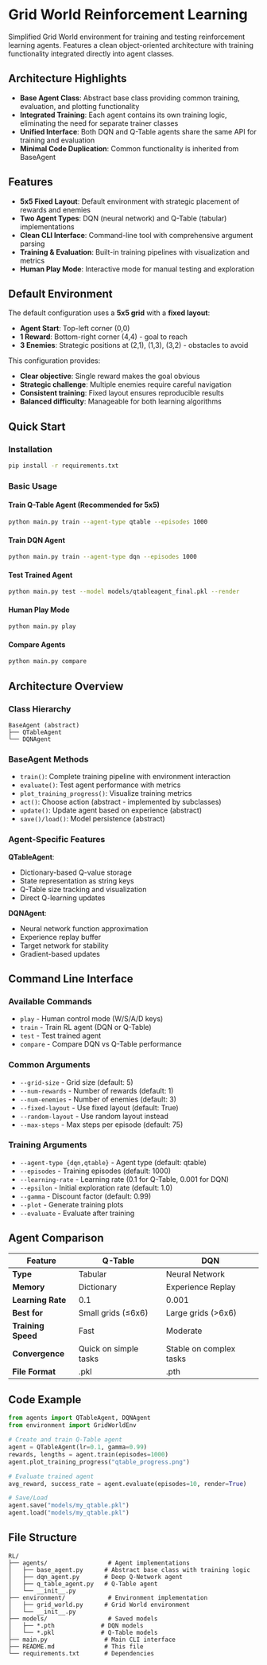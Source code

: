 # Grid World Reinforcement Learning

Simplified Grid World environment for training and testing reinforcement learning agents. Features a clean object-oriented architecture with training functionality integrated directly into agent classes.

## Architecture Highlights

- **Base Agent Class**: Abstract base class providing common training, evaluation, and plotting functionality
- **Integrated Training**: Each agent contains its own training logic, eliminating the need for separate trainer classes
- **Unified Interface**: Both DQN and Q-Table agents share the same API for training and evaluation
- **Minimal Code Duplication**: Common functionality is inherited from BaseAgent

## Features

- **5x5 Fixed Layout**: Default environment with strategic placement of rewards and enemies
- **Two Agent Types**: DQN (neural network) and Q-Table (tabular) implementations
- **Clean CLI Interface**: Command-line tool with comprehensive argument parsing
- **Training & Evaluation**: Built-in training pipelines with visualization and metrics
- **Human Play Mode**: Interactive mode for manual testing and exploration

## Default Environment

The default configuration uses a **5x5 grid** with a **fixed layout**:
- **Agent Start**: Top-left corner (0,0)
- **1 Reward**: Bottom-right corner (4,4) - goal to reach
- **3 Enemies**: Strategic positions at (2,1), (1,3), (3,2) - obstacles to avoid

This configuration provides:
- **Clear objective**: Single reward makes the goal obvious
- **Strategic challenge**: Multiple enemies require careful navigation
- **Consistent training**: Fixed layout ensures reproducible results
- **Balanced difficulty**: Manageable for both learning algorithms

## Quick Start

### Installation
```bash
pip install -r requirements.txt
```

### Basic Usage

#### Train Q-Table Agent (Recommended for 5x5)
```bash
python main.py train --agent-type qtable --episodes 1000
```

#### Train DQN Agent
```bash
python main.py train --agent-type dqn --episodes 1000
```

#### Test Trained Agent
```bash
python main.py test --model models/qtableagent_final.pkl --render
```

#### Human Play Mode
```bash
python main.py play
```

#### Compare Agents
```bash
python main.py compare
```

## Architecture Overview

### Class Hierarchy
```
BaseAgent (abstract)
├── QTableAgent
└── DQNAgent
```

### BaseAgent Methods
- `train()`: Complete training pipeline with environment interaction
- `evaluate()`: Test agent performance with metrics
- `plot_training_progress()`: Visualize training metrics
- `act()`: Choose action (abstract - implemented by subclasses)
- `update()`: Update agent based on experience (abstract)
- `save()/load()`: Model persistence (abstract)

### Agent-Specific Features

**QTableAgent**:
- Dictionary-based Q-value storage
- State representation as string keys
- Q-Table size tracking and visualization
- Direct Q-learning updates

**DQNAgent**:
- Neural network function approximation
- Experience replay buffer
- Target network for stability
- Gradient-based updates

## Command Line Interface

### Available Commands

- `play` - Human control mode (W/S/A/D keys)
- `train` - Train RL agent (DQN or Q-Table)
- `test` - Test trained agent
- `compare` - Compare DQN vs Q-Table performance

### Common Arguments

- `--grid-size` - Grid size (default: 5)
- `--num-rewards` - Number of rewards (default: 1)
- `--num-enemies` - Number of enemies (default: 3)
- `--fixed-layout` - Use fixed layout (default: True)
- `--random-layout` - Use random layout instead
- `--max-steps` - Max steps per episode (default: 75)

### Training Arguments

- `--agent-type {dqn,qtable}` - Agent type (default: qtable)
- `--episodes` - Training episodes (default: 1000)
- `--learning-rate` - Learning rate (0.1 for Q-Table, 0.001 for DQN)
- `--epsilon` - Initial exploration rate (default: 1.0)
- `--gamma` - Discount factor (default: 0.99)
- `--plot` - Generate training plots
- `--evaluate` - Evaluate after training

## Agent Comparison

| Feature | Q-Table | DQN |
|---------|---------|-----|
| **Type** | Tabular | Neural Network |
| **Memory** | Dictionary | Experience Replay |
| **Learning Rate** | 0.1 | 0.001 |
| **Best for** | Small grids (≤6x6) | Large grids (>6x6) |
| **Training Speed** | Fast | Moderate |
| **Convergence** | Quick on simple tasks | Stable on complex tasks |
| **File Format** | .pkl | .pth |

## Code Example

```python
from agents import QTableAgent, DQNAgent
from environment import GridWorldEnv

# Create and train Q-Table agent
agent = QTableAgent(lr=0.1, gamma=0.99)
rewards, lengths = agent.train(episodes=1000)
agent.plot_training_progress("qtable_progress.png")

# Evaluate trained agent
avg_reward, success_rate = agent.evaluate(episodes=10, render=True)

# Save/Load
agent.save("models/my_qtable.pkl")
agent.load("models/my_qtable.pkl")
```

## File Structure

```
RL/
├── agents/                 # Agent implementations
│   ├── base_agent.py      # Abstract base class with training logic
│   ├── dqn_agent.py       # Deep Q-Network agent
│   ├── q_table_agent.py   # Q-Table agent
│   └── __init__.py
├── environment/            # Environment implementation
│   ├── grid_world.py      # Grid World environment
│   └── __init__.py
├── models/                 # Saved models
│   ├── *.pth             # DQN models
│   └── *.pkl             # Q-Table models
├── main.py                # Main CLI interface
├── README.md              # This file
└── requirements.txt       # Dependencies
```